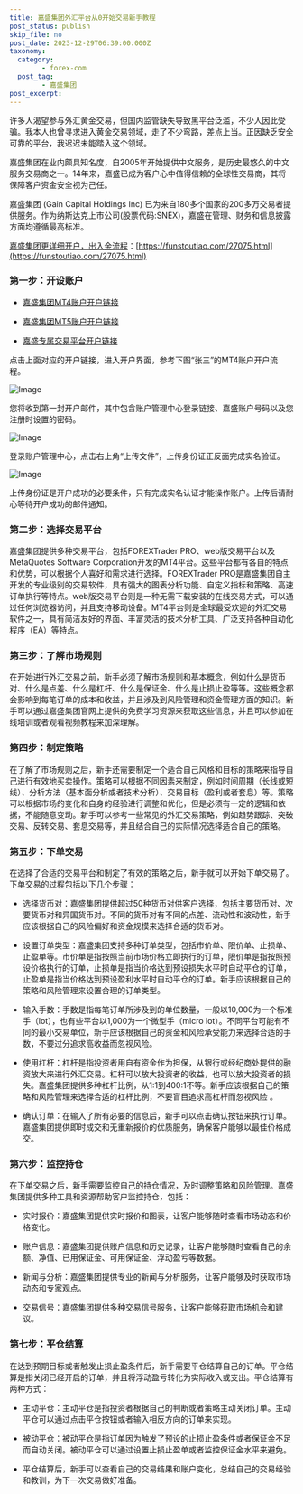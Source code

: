 ```yaml
---
title: 嘉盛集团外汇平台从0开始交易新手教程
post_status: publish
skip_file: no
post_date: 2023-12-29T06:39:00.000Z
taxonomy:
  category:
        - forex-com
  post_tag:
        - 嘉盛集团
post_excerpt: 
---
```

许多人渴望参与外汇黄金交易，但国内监管缺失导致黑平台泛滥，不少人因此受骗。我本人也曾寻求进入黄金交易领域，走了不少弯路，差点上当。正因缺乏安全可靠的平台，我迟迟未能踏入这个领域。

嘉盛集团在业内颇具知名度，自2005年开始提供中文服务，是历史最悠久的中文服务交易商之一。14年来，嘉盛已成为客户心中值得信赖的全球性交易商，其将保障客户资金安全视为己任。

嘉盛集团 (Gain Capital Holdings Inc) 已为来自180多个国家的200多万交易者提供服务。作为纳斯达克上市公司(股票代码:SNEX)，嘉盛在管理、财务和信息披露方面均遵循最高标准。

[嘉盛集团更详细开户，出入金流程](https://funstoutiao.com/27075.html)：[https://funstoutiao.com/27075.html](https://funstoutiao.com/27075.html)

### 第一步：开设账户

* [嘉盛集团MT4账户开户链接](https://s.ssgg.net/jsmt4)

* [嘉盛集团MT5账户开户链接](https://s.ssgg.net/jsmt5)

* [嘉盛专属交易平台开户链接](https://s.ssgg.net/js)

点击上面对应的开户链接，进入开户界面，参考下图“张三”的MT4账户开户流程。

![Image](https://prod-files-secure.s3.us-west-2.amazonaws.com/39ed1227-6d7d-4570-be36-9ccd4a2c4241/7a167aea-686b-400d-af59-4e18eb607a40/640.png?X-Amz-Algorithm=AWS4-HMAC-SHA256&X-Amz-Content-Sha256=UNSIGNED-PAYLOAD&X-Amz-Credential=ASIAZI2LB4665TM4OIN4%2F20250525%2Fus-west-2%2Fs3%2Faws4_request&X-Amz-Date=20250525T041313Z&X-Amz-Expires=3600&X-Amz-Security-Token=IQoJb3JpZ2luX2VjEFwaCXVzLXdlc3QtMiJGMEQCIAV6F5H0kkKQX7F0I0O%2BbiN5M57iI9yNrB6tBjOGgNlCAiBbIka3VmTXSJ5cPz4Dp6YmKGLYOYsB9XADV0S55kTymir%2FAwglEAAaDDYzNzQyMzE4MzgwNSIMmLGwuZZ6k5YX7tULKtwD69jcBsp3F4DcQ9wXGQlv0DkormKGnvgTWbkDbHMfGjeMgp0ZayPiWCyKPGNxyU0iFfdxQmOKTC2Ok1WPK1dDPUMDBAt8inm7YnOFnx12N9a7G55TT5siXle3fT6byQa7%2FknzssRr%2BOU9ek1rPtwVN551l1pWkPmbvayFAftynuO97%2FgWHpJAA7P%2B%2BBRUjzAJDElcMOtE3UJ8RL%2BMJDUDDx6zpbYsQx2t6kbym33%2BqIy%2BdtfJouK6%2BcrzfWeuM3R5vHNA52yPOFTAdTPmWMFfq8IgyjnSZ3hA5gp5fTIJL0FLWf5LwJDmjayeaihTTbQksox1ROeMC593kQLkA5y9ODCQMd1KEcctLCrmw5rbFiyrZXe4RAwz2OTpK5my3WFwhRyEJNcnPto6orVQb4Ndd6tEJsJ8AGPg%2Fu99iHvgS2wIe%2B%2BS%2B%2BFLa5A2ZwDh2aaXC3PrFeDn%2Bm55jTTktsKNwvwlg%2B%2BoVVupSgWfy5ENwK4FTlihonZCBPHf0PU4c6qxylGMgOirfxH%2BWA%2BhZkmJAZ%2FWv04kQOYqJGF0qEtdf%2B7ca9VVtp0SQs90pORsJlFzqgDQstEoMQrAipUpFgqY4%2BpE15Chk4mGvGbiJ6eRY8XRLdfCKYHELoEY6Asw6J%2FKwQY6pgF69sdDNV4LA30N0CHJwmw6eLTDBwldu9NRx7MW%2BqhhKSGKZqmChB3lbrZa%2B7pJd2O0NtPkkgXU2DQeHYrDt6fzMeQDdtTuKPkRNdKY1TFSo6QzgsmB%2FLIf155lRwaqYsLaixEgrMiVdSCowmEbwXiLFjycG7Py6o5hX5hK1uxd9uByS3hhBGQ0zocTWYFHEuB2cQfxI3RTzJr5scVMAQT1DsB9FTpp&X-Amz-Signature=220a355b3bf094c82a6905c5710afa41e04d8302f74618da6f0f2df85177b451&X-Amz-SignedHeaders=host&x-id=GetObject)

您将收到第一封开户邮件，其中包含账户管理中心登录链接、嘉盛账户号码以及您注册时设置的密码。

![Image](https://prod-files-secure.s3.us-west-2.amazonaws.com/39ed1227-6d7d-4570-be36-9ccd4a2c4241/eaa1c6b3-2877-4284-a0e1-530e222c27fb/image.png?X-Amz-Algorithm=AWS4-HMAC-SHA256&X-Amz-Content-Sha256=UNSIGNED-PAYLOAD&X-Amz-Credential=ASIAZI2LB4665TM4OIN4%2F20250525%2Fus-west-2%2Fs3%2Faws4_request&X-Amz-Date=20250525T041313Z&X-Amz-Expires=3600&X-Amz-Security-Token=IQoJb3JpZ2luX2VjEFwaCXVzLXdlc3QtMiJGMEQCIAV6F5H0kkKQX7F0I0O%2BbiN5M57iI9yNrB6tBjOGgNlCAiBbIka3VmTXSJ5cPz4Dp6YmKGLYOYsB9XADV0S55kTymir%2FAwglEAAaDDYzNzQyMzE4MzgwNSIMmLGwuZZ6k5YX7tULKtwD69jcBsp3F4DcQ9wXGQlv0DkormKGnvgTWbkDbHMfGjeMgp0ZayPiWCyKPGNxyU0iFfdxQmOKTC2Ok1WPK1dDPUMDBAt8inm7YnOFnx12N9a7G55TT5siXle3fT6byQa7%2FknzssRr%2BOU9ek1rPtwVN551l1pWkPmbvayFAftynuO97%2FgWHpJAA7P%2B%2BBRUjzAJDElcMOtE3UJ8RL%2BMJDUDDx6zpbYsQx2t6kbym33%2BqIy%2BdtfJouK6%2BcrzfWeuM3R5vHNA52yPOFTAdTPmWMFfq8IgyjnSZ3hA5gp5fTIJL0FLWf5LwJDmjayeaihTTbQksox1ROeMC593kQLkA5y9ODCQMd1KEcctLCrmw5rbFiyrZXe4RAwz2OTpK5my3WFwhRyEJNcnPto6orVQb4Ndd6tEJsJ8AGPg%2Fu99iHvgS2wIe%2B%2BS%2B%2BFLa5A2ZwDh2aaXC3PrFeDn%2Bm55jTTktsKNwvwlg%2B%2BoVVupSgWfy5ENwK4FTlihonZCBPHf0PU4c6qxylGMgOirfxH%2BWA%2BhZkmJAZ%2FWv04kQOYqJGF0qEtdf%2B7ca9VVtp0SQs90pORsJlFzqgDQstEoMQrAipUpFgqY4%2BpE15Chk4mGvGbiJ6eRY8XRLdfCKYHELoEY6Asw6J%2FKwQY6pgF69sdDNV4LA30N0CHJwmw6eLTDBwldu9NRx7MW%2BqhhKSGKZqmChB3lbrZa%2B7pJd2O0NtPkkgXU2DQeHYrDt6fzMeQDdtTuKPkRNdKY1TFSo6QzgsmB%2FLIf155lRwaqYsLaixEgrMiVdSCowmEbwXiLFjycG7Py6o5hX5hK1uxd9uByS3hhBGQ0zocTWYFHEuB2cQfxI3RTzJr5scVMAQT1DsB9FTpp&X-Amz-Signature=163f573669423c89e0be2310e757ab04a991d64cb98b9acfee424a549a1b17f3&X-Amz-SignedHeaders=host&x-id=GetObject)

登录账户管理中心，点击右上角“上传文件”，上传身份证正反面完成实名验证。

![Image](https://prod-files-secure.s3.us-west-2.amazonaws.com/39ed1227-6d7d-4570-be36-9ccd4a2c4241/54090639-09fc-46b4-a135-e0289f707147/image.png?X-Amz-Algorithm=AWS4-HMAC-SHA256&X-Amz-Content-Sha256=UNSIGNED-PAYLOAD&X-Amz-Credential=ASIAZI2LB4665TM4OIN4%2F20250525%2Fus-west-2%2Fs3%2Faws4_request&X-Amz-Date=20250525T041313Z&X-Amz-Expires=3600&X-Amz-Security-Token=IQoJb3JpZ2luX2VjEFwaCXVzLXdlc3QtMiJGMEQCIAV6F5H0kkKQX7F0I0O%2BbiN5M57iI9yNrB6tBjOGgNlCAiBbIka3VmTXSJ5cPz4Dp6YmKGLYOYsB9XADV0S55kTymir%2FAwglEAAaDDYzNzQyMzE4MzgwNSIMmLGwuZZ6k5YX7tULKtwD69jcBsp3F4DcQ9wXGQlv0DkormKGnvgTWbkDbHMfGjeMgp0ZayPiWCyKPGNxyU0iFfdxQmOKTC2Ok1WPK1dDPUMDBAt8inm7YnOFnx12N9a7G55TT5siXle3fT6byQa7%2FknzssRr%2BOU9ek1rPtwVN551l1pWkPmbvayFAftynuO97%2FgWHpJAA7P%2B%2BBRUjzAJDElcMOtE3UJ8RL%2BMJDUDDx6zpbYsQx2t6kbym33%2BqIy%2BdtfJouK6%2BcrzfWeuM3R5vHNA52yPOFTAdTPmWMFfq8IgyjnSZ3hA5gp5fTIJL0FLWf5LwJDmjayeaihTTbQksox1ROeMC593kQLkA5y9ODCQMd1KEcctLCrmw5rbFiyrZXe4RAwz2OTpK5my3WFwhRyEJNcnPto6orVQb4Ndd6tEJsJ8AGPg%2Fu99iHvgS2wIe%2B%2BS%2B%2BFLa5A2ZwDh2aaXC3PrFeDn%2Bm55jTTktsKNwvwlg%2B%2BoVVupSgWfy5ENwK4FTlihonZCBPHf0PU4c6qxylGMgOirfxH%2BWA%2BhZkmJAZ%2FWv04kQOYqJGF0qEtdf%2B7ca9VVtp0SQs90pORsJlFzqgDQstEoMQrAipUpFgqY4%2BpE15Chk4mGvGbiJ6eRY8XRLdfCKYHELoEY6Asw6J%2FKwQY6pgF69sdDNV4LA30N0CHJwmw6eLTDBwldu9NRx7MW%2BqhhKSGKZqmChB3lbrZa%2B7pJd2O0NtPkkgXU2DQeHYrDt6fzMeQDdtTuKPkRNdKY1TFSo6QzgsmB%2FLIf155lRwaqYsLaixEgrMiVdSCowmEbwXiLFjycG7Py6o5hX5hK1uxd9uByS3hhBGQ0zocTWYFHEuB2cQfxI3RTzJr5scVMAQT1DsB9FTpp&X-Amz-Signature=2e05ec12e047e7ea9dadb0b4cc0b98c737fb40afd94cda99c387f8600dc07b17&X-Amz-SignedHeaders=host&x-id=GetObject)

上传身份证是开户成功的必要条件，只有完成实名认证才能操作账户。上传后请耐心等待开户成功的邮件通知。

### 第二步：选择交易平台

嘉盛集团提供多种交易平台，包括FOREXTrader PRO、web版交易平台以及MetaQuotes Software Corporation开发的MT4平台。这些平台都有各自的特点和优势，可以根据个人喜好和需求进行选择。FOREXTrader PRO是嘉盛集团自主开发的专业级别的交易软件，具有强大的图表分析功能、自定义指标和策略、高速订单执行等特点。web版交易平台则是一种无需下载安装的在线交易方式，可以通过任何浏览器访问，并且支持移动设备。MT4平台则是全球最受欢迎的外汇交易软件之一，具有简洁友好的界面、丰富灵活的技术分析工具、广泛支持各种自动化程序（EA）等特点。

### 第三步：了解市场规则

在开始进行外汇交易之前，新手必须了解市场规则和基本概念，例如什么是货币对、什么是点差、什么是杠杆、什么是保证金、什么是止损止盈等等。这些概念都会影响到每笔订单的成本和收益，并且涉及到风险管理和资金管理方面的知识。新手可以通过嘉盛集团官网上提供的免费学习资源来获取这些信息，并且可以参加在线培训或者观看视频教程来加深理解。

### 第四步：制定策略

在了解了市场规则之后，新手还需要制定一个适合自己风格和目标的策略来指导自己进行有效地买卖操作。策略可以根据不同因素来制定，例如时间周期（长线或短线）、分析方法（基本面分析或者技术分析）、交易目标（盈利或者套息）等。策略可以根据市场的变化和自身的经验进行调整和优化，但是必须有一定的逻辑和依据，不能随意变动。新手可以参考一些常见的外汇交易策略，例如趋势跟踪、突破交易、反转交易、套息交易等，并且结合自己的实际情况选择适合自己的策略。

### 第五步：下单交易

在选择了合适的交易平台和制定了有效的策略之后，新手就可以开始下单交易了。下单交易的过程包括以下几个步骤：

* 选择货币对：嘉盛集团提供超过50种货币对供客户选择，包括主要货币对、次要货币对和异国货币对。不同的货币对有不同的点差、流动性和波动性，新手应该根据自己的风险偏好和资金规模来选择合适的货币对。

* 设置订单类型：嘉盛集团支持多种订单类型，包括市价单、限价单、止损单、止盈单等。市价单是指按照当前市场价格立即执行的订单，限价单是指按照预设价格执行的订单，止损单是指当价格达到预设损失水平时自动平仓的订单，止盈单是指当价格达到预设盈利水平时自动平仓的订单。新手应该根据自己的策略和风险管理来设置合理的订单类型。

* 输入手数：手数是指每笔订单所涉及到的单位数量，一般以10,000为一个标准手（lot），也有些平台以1,000为一个微型手（micro lot）。不同平台可能有不同的最小交易单位，新手应该根据自己的资金和风险承受能力来选择合适的手数，不要过分追求高收益而忽视风险。

* 使用杠杆：杠杆是指投资者用自有资金作为担保，从银行或经纪商处提供的融资放大来进行外汇交易。杠杆可以放大投资者的收益，也可以放大投资者的损失。嘉盛集团提供多种杠杆比例，从1:1到400:1不等。新手应该根据自己的策略和风险管理来选择合适的杠杆比例，不要盲目追求高杠杆而忽视风险 。

* 确认订单：在输入了所有必要的信息后，新手可以点击确认按钮来执行订单。嘉盛集团提供即时成交和无重新报价的优质服务，确保客户能够以最佳价格成交。

### 第六步：监控持仓

在下单交易之后，新手需要监控自己的持仓情况，及时调整策略和风险管理。嘉盛集团提供多种工具和资源帮助客户监控持仓，包括：

* 实时报价：嘉盛集团提供实时报价和图表，让客户能够随时查看市场动态和价格变化。

* 账户信息：嘉盛集团提供账户信息和历史记录，让客户能够随时查看自己的余额、净值、已用保证金、可用保证金、浮动盈亏等数据。

* 新闻与分析：嘉盛集团提供专业的新闻与分析服务，让客户能够及时获取市场动态和专家观点。

* 交易信号：嘉盛集团提供多种交易信号服务，让客户能够获取市场机会和建议。

### 第七步：平仓结算

在达到预期目标或者触发止损止盈条件后，新手需要平仓结算自己的订单。平仓结算是指关闭已经开启的订单，并且将浮动盈亏转化为实际收入或支出。平仓结算有两种方式：

* 主动平仓：主动平仓是指投资者根据自己的判断或者策略主动关闭订单。主动平仓可以通过点击平仓按钮或者输入相反方向的订单来实现。

* 被动平仓：被动平仓是指订单因为触发了预设的止损止盈条件或者保证金不足而自动关闭。被动平仓可以通过设置止损止盈单或者监控保证金水平来避免。

* 平仓结算后，新手可以查看自己的交易结果和账户变化，总结自己的交易经验和教训，为下一次交易做好准备。